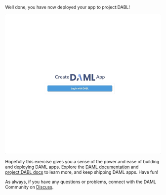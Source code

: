 Well done, you have now deployed your app to project:DABL!

![Deployed App](assets/project-dabl-deployed-app.gif)

Hopefully this exercise gives you a sense of the power and ease of building and deploying DAML apps. Explore the [DAML documentation](https://docs.daml.com) and [project:DABL docs](https://docs.projectdabl.com) to learn more, and keep shipping DAML apps. Have fun!

As always, if you have any questions or problems, connect with the DAML Community on [Discuss](discuss.daml.com).
